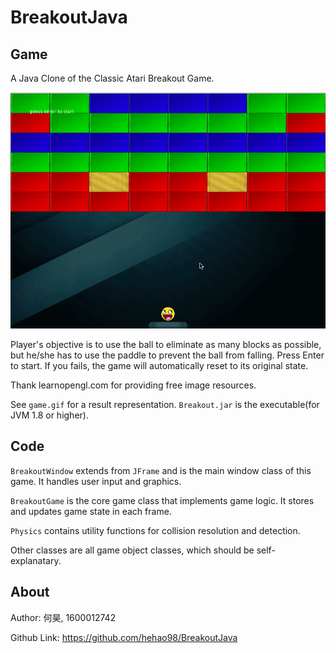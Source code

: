 # BreakoutJava
## Game

A Java Clone of the Classic Atari Breakout Game.

![](resource/game.gif)

Player's objective is to use the ball to eliminate as many blocks as possible, but he/she has to use the paddle to prevent the ball from falling. Press Enter to start. If you fails, the game will automatically reset to its original state.

Thank learnopengl.com for providing free image resources.

See `game.gif` for a result representation. `Breakout.jar` is the executable(for JVM 1.8 or higher).

## Code

`BreakoutWindow` extends from `JFrame`  and is the main window class of this game. It handles user input and graphics.

`BreakoutGame` is the core game class that implements game logic. It stores and updates game state in each frame.

`Physics` contains utility functions for collision resolution and detection.

Other classes are all game object classes, which should be self-explanatary.

## About

Author: 何昊, 1600012742

Github Link: https://github.com/hehao98/BreakoutJava